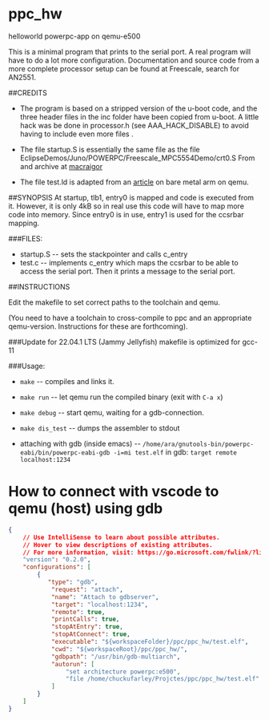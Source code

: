 # ppc_hw
helloworld powerpc-app on qemu-e500


This is a minimal program that prints to the serial port.
A real program will have to do a lot more configuration.
Documentation and source code from a more complete processor 
setup can be found at Freescale, search for AN2551.

##CREDITS
* The program is based on a stripped version of the u-boot code,
  and the three header files in the inc folder have been copied from
  u-boot. A little hack was be done in processor.h (see AAA_HACK_DISABLE)
  to avoid having to include even more files .

* The file startup.S is essentially the same file as the file
  EclipseDemos/Juno/POWERPC/Freescale_MPC5554Demo/crt0.S
  From and archive at [macraigor](http://www.macraigor.com/gnu/hw_support_12.0.0_64-bit.exe)

* The file test.ld is adapted from an 
  [article](http://opensourceforu.efytimes.com/2011/07/qemu-for-embedded-systems-development-part-2/) 
  on bare metal arm on qemu.

##SYNOPSIS
  At startup, tlb1, entry0 is mapped and code is executed from it.
  However, it is only 4kB so in real use this code will have to 
  map more code into memory. Since entry0 is in use, entry1 is used
  for the ccsrbar mapping. 

###FILES:
* startup.S  -- sets the stackpointer and calls c_entry
* test.c     -- implements c_entry which maps the ccsrbar to
                be able to access the serial port.
                Then it prints a message to the serial port.


##INSTRUCTIONS

  Edit the makefile to set correct paths to the toolchain and qemu. 

  (You need to have a toolchain to cross-compile to ppc
  and an appropriate qemu-version. Instructions for these
  are forthcoming).
  
###Update for 22.04.1 LTS (Jammy Jellyfish)
makefile is optimized for gcc-11

###Usage:
*    `make`       -- compiles and links it.
*    `make run`   -- let qemu run the compiled binary  (exit with `C-a x`)
*    `make debug` -- start qemu, waiting for a gdb-connection.
*    `make dis_test`   -- dumps the assembler to stdout

*    attaching with gdb (inside emacs) --
 	  `/home/ara/gnutools-bin/powerpc-eabi/bin/powerpc-eabi-gdb -i=mi test.elf`
 	  in gdb: `target remote localhost:1234`



# How to connect with vscode to qemu (host) using gdb
```json
{
    // Use IntelliSense to learn about possible attributes.
    // Hover to view descriptions of existing attributes.
    // For more information, visit: https://go.microsoft.com/fwlink/?linkid=830387
    "version": "0.2.0",
    "configurations": [
        {
           "type": "gdb",
            "request": "attach",
            "name": "Attach to gdbserver",
            "target": "localhost:1234",
            "remote": true,
            "printCalls": true,
            "stopAtEntry": true,
            "stopAtConnect": true,
            "executable": "${workspaceFolder}/ppc/ppc_hw/test.elf",
            "cwd": "${workspaceRoot}/ppc/ppc_hw/",
            "gdbpath": "/usr/bin/gdb-multiarch",
            "autorun": [
                "set architecture powerpc:e500",
                "file /home/chuckufarley/Projctes/ppc/ppc_hw/test.elf"
            ]
        }
    ]
}
```
